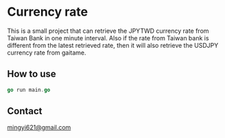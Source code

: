 # Currency rate

This is a small project that can retrieve the JPYTWD currency rate from Taiwan Bank in one minute interval. Also if the rate from Taiwan bank is different from the latest retrieved rate, then it will also retrieve the USDJPY currency rate from gaitame.

## How to use

```go
go run main.go
```

## Contact

mingyi621@gmail.com